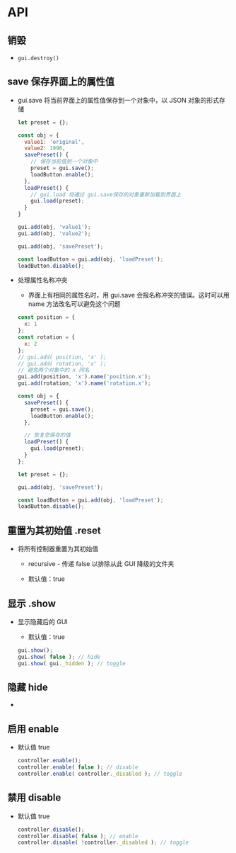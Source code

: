 # API

## 销毁

+ `gui.destroy()`

## save 保存界面上的属性值

+ gui.save 将当前界面上的属性值保存到一个对象中，以 JSON 对象的形式存储

  ```js
  let preset = {};

  const obj = {
    value1: 'original',
    value2: 1996,
    savePreset() {
      // 保存当前值到一个对象中
      preset = gui.save();
      loadButton.enable();
    },
    loadPreset() {
      // gui.load 将通过 gui.save保存的对象重新加载到界面上
      gui.load(preset);
    }
  }

  gui.add(obj, 'value1');
  gui.add(obj, 'value2');

  gui.add(obj, 'savePreset');

  const loadButton = gui.add(obj, 'loadPreset');
  loadButton.disable();
  ```

+ 处理属性名称冲突

  + 界面上有相同的属性名时，用 gui.save 会报名称冲突的错误。这时可以用 name 方法改名可以避免这个问题

  ```js
  const position = {
    x: 1
  };
  const rotation = {
    x: 2
  };
  // gui.add( position, 'x' );
  // gui.add( rotation, 'x' );
  // 避免两个对象中的 x 同名
  gui.add(position, 'x').name('position.x');
  gui.add(rotation, 'x').name('rotation.x');

  const obj = {
    savePreset() {
      preset = gui.save();
      loadButton.enable();
    },

    // 恢复您保存的值
    loadPreset() {
      gui.load(preset);
    }
  };

  let preset = {};

  gui.add(obj, 'savePreset');

  const loadButton = gui.add(obj, 'loadPreset');
  loadButton.disable();
  ```

## 重置为其初始值 .reset

+ 将所有控制器重置为其初始值

  + recursive - 传递 false 以排除从此 GUI 降级的文件夹

  + 默认值：true

## 显示 .show

+ 显示隐藏后的 GUI

  + 默认值：true

  ```js
  gui.show();
  gui.show( false ); // hide
  gui.show( gui._hidden ); // toggle
  ```

## 隐藏 hide

+

## 启用 enable

+ 默认值 true

  ```js
  controller.enable();
  controller.enable( false ); // disable
  controller.enable( controller._disabled ); // toggle
  ```

## 禁用 disable

+ 默认值 true

  ```js
  controller.disable();
  controller.disable( false ); // enable
  controller.disable( !controller._disabled ); // toggle
  ```
